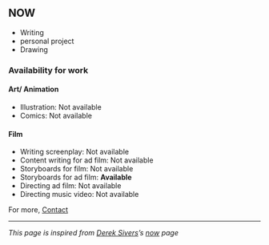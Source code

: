 ## NOW

-   Writing
  -   personal project
-   Drawing

### Availability for work

#### Art/ Animation

-   Illustration: Not available
-   Comics: Not available

#### Film

-   Writing screenplay: Not available
-   Content writing for ad film: Not available
-   Storyboards for film: Not available
-   Storyboards for ad film: **Available**
-   Directing ad film: Not available
-   Directing music video: Not available

For more, [Contact](https://raghug.com/contact)

---

*This page is inspired from [Derek Sivers](https://sive.rs/)’s [now](https://nownownow.com/about) page*
